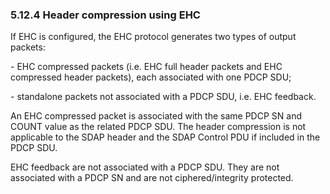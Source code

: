 ### 5.12.4 Header compression using EHC

If EHC is configured, the EHC protocol generates two types of output
packets:

\- EHC compressed packets (i.e. EHC full header packets and EHC
compressed header packets), each associated with one PDCP SDU;

\- standalone packets not associated with a PDCP SDU, i.e. EHC feedback.

An EHC compressed packet is associated with the same PDCP SN and COUNT
value as the related PDCP SDU. The header compression is not applicable
to the SDAP header and the SDAP Control PDU if included in the PDCP SDU.

EHC feedback are not associated with a PDCP SDU. They are not associated
with a PDCP SN and are not ciphered/integrity protected.